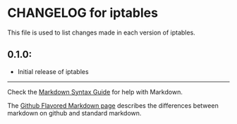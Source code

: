 # CHANGELOG for iptables

This file is used to list changes made in each version of iptables.

## 0.1.0:

* Initial release of iptables

- - - 
Check the [Markdown Syntax Guide](http://daringfireball.net/projects/markdown/syntax) for help with Markdown.

The [Github Flavored Markdown page](http://github.github.com/github-flavored-markdown/) describes the differences between markdown on github and standard markdown.
